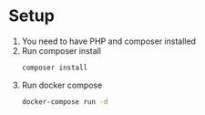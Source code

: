 # Setup

1. You need to have PHP and composer installed
2. Run composer install
    ```bash
    composer install
    ```
3. Run docker compose
    ```bash
    docker-compose run -d
    ```

